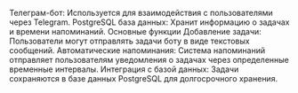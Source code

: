 Телеграм-бот: Используется для взаимодействия с пользователями через Telegram.
PostgreSQL база данных: Хранит информацию о задачах и времени напоминаний.
Основные функции
Добавление задачи: Пользователи могут отправлять задачи боту в виде текстовых сообщений.
Автоматические напоминания: Система напоминаний отправляет пользователям уведомления о задачах через определенные временные интервалы.
Интеграция с базой данных: Задачи сохраняются в базе данных PostgreSQL для долгосрочного хранения.
